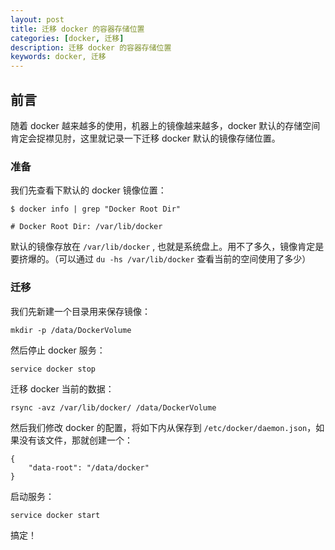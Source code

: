 ```yaml
---
layout: post  
title: 迁移 docker 的容器存储位置  
categories: [docker, 迁移]  
description: 迁移 docker 的容器存储位置  
keywords: docker, 迁移  
---
```


## 前言

随着 docker 越来越多的使用，机器上的镜像越来越多，docker 默认的存储空间肯定会捉襟见肘，这里就记录一下迁移 docker 默认的镜像存储位置。

### 准备
我们先查看下默认的 docker 镜像位置：

```
$ docker info | grep "Docker Root Dir"

# Docker Root Dir: /var/lib/docker
```

默认的镜像存放在 `/var/lib/docker` , 也就是系统盘上。用不了多久，镜像肯定是要挤爆的。（可以通过 `du -hs /var/lib/docker` 查看当前的空间使用了多少）

### 迁移
我们先新建一个目录用来保存镜像：

```
mkdir -p /data/DockerVolume
```

然后停止 docker 服务：

```
service docker stop
```

迁移 docker 当前的数据：

```
rsync -avz /var/lib/docker/ /data/DockerVolume
```

然后我们修改 docker 的配置，将如下内从保存到 `/etc/docker/daemon.json`，如果没有该文件，那就创建一个：

```
{
    "data-root": "/data/docker"
}
```

启动服务：

```
service docker start
```

搞定！
